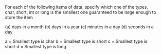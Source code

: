 For each of the following items of data, specify which one of the types, char, short, int or long
is the smallest one guaranteed to be large enough to store the item

(a) days in a month
(b) days in a year
(c) minutes in a day
(d) seconds in a day

a = Smallest type is char
b = Smallest type is short
c = Smallest type is short
d = Smallest type is long